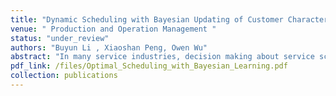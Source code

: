 ```yaml
---
title: "Dynamic Scheduling with Bayesian Updating of Customer Characteristics"
venue: " Production and Operation Management "
status: "under_review"
authors: "Buyun Li , Xiaoshan Peng, Owen Wu"
abstract: "In many service industries, decision making about service scheduling often relies on assessing and prioritizing customer needs and value using professional judgment and customer data. Traditional scheduling models assume perfect knowledge of customer service rewards and delay costs, which is unrealistic. This paper considers the optimal scheduling problem in a multi-class queueing system where the system manager learns the reward of serving customers dynamically. We model the scheduling problem as a restless multiarmed bandit (RMAB) problem, with each customer class representing an arm characterized by queue length and the manager's belief about the reward distribution. We derive the Whittle index for each customer class. The resulting Whittle index scheduling policy which prioritizes the class of customers with the highest Whittle index. We prove that the Whittle index offers an optimal solution for a system with two customer classes-one with perfect information and one with unknown parameters-and show that it is near-optimal for more general settings numerically. Our results show that the incentive to serve a class of customers with unknown rewards increases with service rate, higher belief in rewards, arrival rate and length of wait, which contrasts with traditional models. This finding highlights that as queues grow longer, the priority for serving them increases due to extended busy periods. Furthermore, for a fixed product of service rate and reward, we find that customer classes with higher service rates provides higher incentives for learning. By understanding these dynamics, managers can better allocate resources, ensuring that longer queues, which imply greater potential delays and customer dissatisfaction, are addressed more promptly."
pdf_link: /files/Optimal_Scheduling_with_Bayesian_Learning.pdf
collection: publications
---
```


